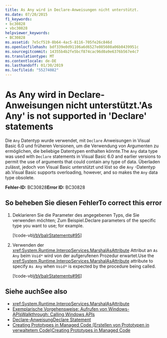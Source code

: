 ```yaml
---
title: As Any wird in Declare-Anweisungen nicht unterstützt.
ms.date: 07/20/2015
f1_keywords:
- bc30828
- vbc30828
helpviewer_keywords:
- BC30828
ms.assetid: 7e5cf519-8b64-4ac5-8116-705fe26c846d
ms.openlocfilehash: bdf339e0d91106a6d6527e085608a06b0439951c
ms.sourcegitcommit: 14355b4b2fe5bcf874cac96d0a9e6376b567e4c7
ms.translationtype: MT
ms.contentlocale: de-DE
ms.lasthandoff: 01/30/2019
ms.locfileid: "55274082"
---
```

# <a name="as-any-is-not-supported-in-declare-statements"></a><span data-ttu-id="175e3-102">As Any wird in Declare-Anweisungen nicht unterstützt.</span><span class="sxs-lookup"><span data-stu-id="175e3-102">'As Any' is not supported in 'Declare' statements</span></span>
<span data-ttu-id="175e3-103">Die `Any` Datentyp wurde verwendet, mit `Declare` Anweisungen in Visual Basic 6.0 und früheren Versionen, um die Verwendung von Argumenten zu ermöglichen, die beliebige Datentypen enthalten könnte.</span><span class="sxs-lookup"><span data-stu-id="175e3-103">The `Any` data type was used with `Declare` statements in Visual Basic 6.0 and earlier versions to permit the use of arguments that could contain any type of data.</span></span> <span data-ttu-id="175e3-104">Überladen zulässt, jedoch von Visual Basic unterstützt und löst so die `Any` -Datentyp ab.</span><span class="sxs-lookup"><span data-stu-id="175e3-104">Visual Basic supports overloading, however, and so makes the `Any` data type obsolete.</span></span>  
  
 <span data-ttu-id="175e3-105">**Fehler-ID:** BC30828</span><span class="sxs-lookup"><span data-stu-id="175e3-105">**Error ID:** BC30828</span></span>  
  
## <a name="to-correct-this-error"></a><span data-ttu-id="175e3-106">So beheben Sie diesen Fehler</span><span class="sxs-lookup"><span data-stu-id="175e3-106">To correct this error</span></span>  
  
1.  <span data-ttu-id="175e3-107">Deklarieren Sie die Parameter des angegebenen Typs, die Sie verwenden möchten; Zum Beispiel.</span><span class="sxs-lookup"><span data-stu-id="175e3-107">Declare parameters of the specific type you want to use; for example.</span></span>  
  
     [!code-vb[VbVbalrStatements#95](../../../visual-basic/language-reference/error-messages/codesnippet/VisualBasic/as-any-is-not-supported-in-declare-statements_1.vb)]  
  
2.  <span data-ttu-id="175e3-108">Verwenden der <xref:System.Runtime.InteropServices.MarshalAsAttribute> Attribut an `As Any` beim `Void*` wird von der aufgerufenen Prozedur erwartet.</span><span class="sxs-lookup"><span data-stu-id="175e3-108">Use the <xref:System.Runtime.InteropServices.MarshalAsAttribute> attribute to specify `As Any` when `Void*` is expected by the procedure being called.</span></span>  
  
     [!code-vb[VbVbalrStatements#96](../../../visual-basic/language-reference/error-messages/codesnippet/VisualBasic/as-any-is-not-supported-in-declare-statements_2.vb)]  
  
## <a name="see-also"></a><span data-ttu-id="175e3-109">Siehe auch</span><span class="sxs-lookup"><span data-stu-id="175e3-109">See also</span></span>
- <xref:System.Runtime.InteropServices.MarshalAsAttribute>
- [<span data-ttu-id="175e3-110">Exemplarische Vorgehensweise: Aufrufen von Windows-APIs</span><span class="sxs-lookup"><span data-stu-id="175e3-110">Walkthrough: Calling Windows APIs</span></span>](../../../visual-basic/programming-guide/com-interop/walkthrough-calling-windows-apis.md)
- [<span data-ttu-id="175e3-111">Declare-Anweisung</span><span class="sxs-lookup"><span data-stu-id="175e3-111">Declare Statement</span></span>](../../../visual-basic/language-reference/statements/declare-statement.md)
- [<span data-ttu-id="175e3-112">Creating Prototypes in Managed Code (Erstellen von Prototypen in verwaltetem Code)</span><span class="sxs-lookup"><span data-stu-id="175e3-112">Creating Prototypes in Managed Code</span></span>](../../../framework/interop/creating-prototypes-in-managed-code.md)
